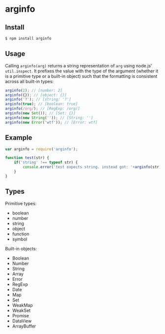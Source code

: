 # arginfo

## Install
```sh
$ npm install arginfo
```

## Usage

Calling `arginfo(arg)` returns a string representation of `arg` using node.js' `util.inspect`. It prefixes the value with the type of the argument (whether it is a primitive type or a built-in object) such that the formatting is consistent across all built-in types:

```javascript
arginfo(2); // [number: 2]
arginfo({}); // [object: {}]
arginfo('?'); // [string: '?']
arginfo(true); // [boolean: true]
arginfo(/org/); // [RegExp: /org/]
arginfo(new Set()); // [Set: {}]
arginfo(new String('')); // [String: '']
arginfo(new Error('wtf')); // [Error: wtf]
```

## Example
```javascript
var arginfo = require('arginfo');

function test(str) {
	if('string' !== typeof str) {
		console.error('test expects string. instead got: '+arginfo(str));
	}
}
```

## Types

Primitive types:
 * boolean
 * number
 * string
 * object
 * function
 * symbol

Built-in objects:
 * Boolean
 * Number
 * String
 * Array
 * Error
 * RegExp
 * Date
 * Map
 * Set
 * WeakMap
 * WeakSet
 * Promise
 * DataView
 * ArrayBuffer
